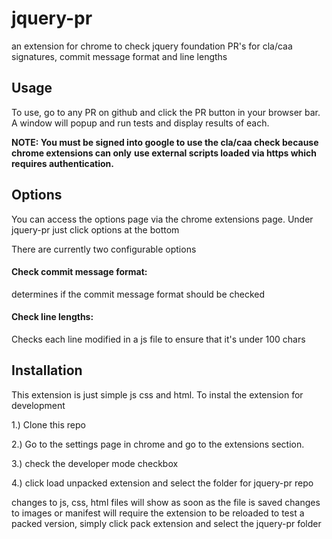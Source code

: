 jquery-pr
=================

an extension for chrome to check jquery foundation PR's for cla/caa signatures, commit message format and line lengths

Usage
-----------------

To use, go to any PR on github and click the PR button in your browser bar. A window will popup and run
tests and display results of each.

**NOTE: You must be signed into google to use the cla/caa check because chrome extensions can only**
**use external scripts loaded via https which requires authentication.**

Options
-----------------

You can access the options page via the chrome extensions page. Under jquery-pr just click
options at the bottom

There are currently two configurable options

#### **Check commit message format**:

determines if the commit message format should be checked

#### **Check line lengths**:

Checks each line modified in a js file to ensure that it's under 100 chars

Installation
-----------------

This extension is just simple js css and html. To instal the extension for development

1.) Clone this repo

2.) Go to the settings page in chrome and go to the extensions section.

3.) check the developer mode checkbox

4.) click load unpacked extension and select the folder for jquery-pr repo

changes to js, css, html files will show as soon as the file is saved
changes to images or manifest will require the extension to be reloaded
to test a packed version, simply click pack extension and select the jquery-pr folder
